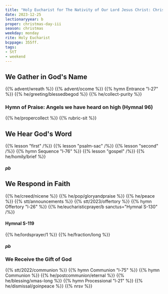 ```yaml
---
title: "Holy Eucharist for The Nativity of Our Lord Jesus Christ: Christmas Day"
date: 2023-12-25
lectionaryyear: b
proper: christmas-day-iii
season: christmas
weekday: monday
rite: Holy Eucharist
bcppage: 355ff.
tags:
- StT
- weekend
---
```

## We Gather in God's Name
{{% advent/wreath %}}
{{% advent/ocome %}}
{{% hymn Entrance "l-27" %}}
{{% he/greeting/blessedbegod %}}
{{% he/collect-purity %}}
### Hymn of Praise: Angels we have heard on high (Hymnal 96)
{{% he/propercollect %}}
{{% rubric-sit %}}
## We Hear God's Word
{{% lesson "first" /%}}
{{% lesson "psalm-sac" /%}}
{{% lesson "second" /%}}
{{% hymn Sequence "l-76" %}}
{{% lesson "gospel" /%}}
{{% he/homily/brief %}}
##### pb
## We Respond in Faith
{{% he/creed/nicene %}}
{{% he/pop/gloryandpraise %}}
{{% he/peace %}}
{{% stt/announcements %}}
{{% stt/2023/offertory %}}
{{% hymn Offertory "l-26" %}}
{{% he/eucharisticprayer/b sanctus="Hymnal S-130" /%}}
#### Hymnal S-119
{{% he/lordsprayer/1 %}}
{{% he/fraction/long %}}
##### pb
### We Receive the Gift of God
{{% stt/2022/communion %}}
{{% hymn Communion "l-75" %}}
{{% hymn Communion %}}
{{% he/postcommunion/eternal %}}
{{% he/blessing/xmas-long %}}
{{% hymn Processional "l-21" %}}
{{% he/dismissal/goinpeace %}}
{{% nrsv %}}

